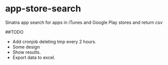 app-store-search
================

Sinatra app search for apps in iTunes and Google Play stores and return csv

##TODO
* Add cronjob deleting tmp every 2 hours.
* Some design
* Show results.
* Export data to excel.

